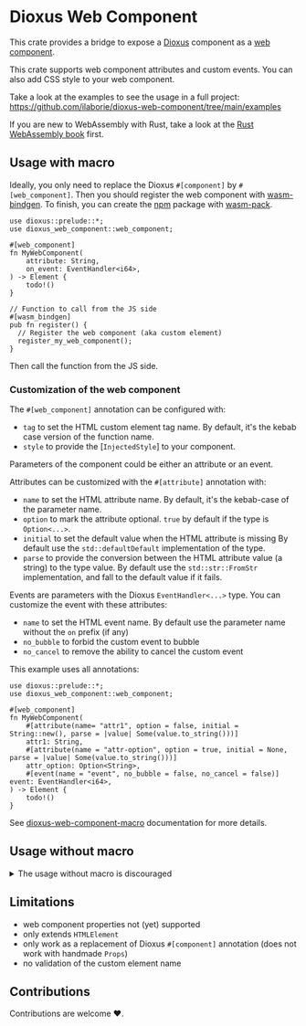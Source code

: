 # Dioxus Web Component

This crate provides a bridge to expose a [Dioxus] component as a [web component].

This crate supports web component attributes and custom events.
You can also add CSS style to your web component.

Take a look at the examples to see the usage in a full project:
<https://github.com/ilaborie/dioxus-web-component/tree/main/examples>


If you are new to WebAssembly with Rust, take a look at the [Rust WebAssembly book] first.

## Usage with macro

Ideally, you only need to replace the Dioxus `#[component]` by `#[web_component]`.
Then you should register the web component with [wasm-bindgen].
To finish, you can create the [npm] package with [wasm-pack].


```rust, ignore
use dioxus::prelude::*;
use dioxus_web_component::web_component;

#[web_component]
fn MyWebComponent(
    attribute: String,
    on_event: EventHandler<i64>,
) -> Element {
    todo!()
}

// Function to call from the JS side
#[wasm_bindgen]
pub fn register() {
  // Register the web component (aka custom element)
  register_my_web_component();
}
```

Then call the function from the JS side.


### Customization of the web component

The `#[web_component]` annotation can be configured with:

* `tag` to set the HTML custom element tag name.
  By default, it's the kebab case version of the function name.
* `style` to provide the [`InjectedStyle`] to your component.

Parameters of the component could be either an attribute or an event.

Attributes can be customized with the `#[attribute]` annotation with:

* `name` to set the HTML attribute name.
  By default, it's the kebab-case of the parameter name.
* `option` to mark the attribute optional.
  `true` by default if the type is `Option<...>`.
* `initial` to set the default value when the HTML attribute is missing
  By default use the `std::defaultDefault` implementation of the type.
* `parse` to provide the conversion between the HTML attribute value (a string) to the type value.
  By default use the `std::str::FromStr` implementation, and fall to the default value if it fails.


Events are parameters with the Dioxus `EventHandler<...>` type.
You can customize the event with these attributes:

* `name` to set the HTML event name.
  By default use the parameter name without the `on` prefix (if any)
* `no_bubble` to forbid the custom event to bubble
* `no_cancel` to remove the ability to cancel the custom event


This example uses all annotations:

```rust, ignore
use dioxus::prelude::*;
use dioxus_web_component::web_component;

#[web_component]
fn MyWebComponent(
    #[attribute(name= "attr1", option = false, initial = String::new(), parse = |value| Some(value.to_string()))]
    attr1: String,
    #[attribute(name = "attr-option", option = true, initial = None, parse = |value| Some(value.to_string()))]
    attr_option: Option<String>,
    #[event(name = "event", no_bubble = false, no_cancel = false)] event: EventHandler<i64>,
) -> Element {
    todo!()
}

```

See [dioxus-web-component-macro] documentation for more details.

## Usage without macro

<details>
<summary>The usage without macro is discouraged</summary>

You can provide your manual implementation of [`DioxusWebComponent`] and call
[`register_dioxus_web_component`] to register your web component.


For example, the greeting example could be written with

```rust, ignore,
use std::borrow::Cow::Borrowed;

use dioxus::prelude::*;
use dioxus_web_component::{register_dioxus_web_component, Context, DioxusWebComponent, Message};
use dioxus_web_component::{
    register_dioxus_web_component, Context, DioxusWebComponent, InjectedStyle, Message,
};
use wasm_bindgen::prelude::*;

/// Install (register) the web component
///
/// # Errors
///
/// Registering the web-component may fail
#[wasm_bindgen(start)]
pub fn register() -> Result<(), JsValue> {
    register_dioxus_web_component::<GreetingsWebComponent>("plop-greeting");
    Ok(())
}

/// The Dioxus component
#[component]
fn Greetings(name: String) -> Element {
    rsx! { p { "Hello {name}!" } }
}

struct GreetingsWebComponent;

impl DioxusWebComponent for GreetingsWebComponent {
    fn style() -> InjectedStyle {
        let css = include_str!("./style.css");
        InjectedStyle::Css(Borrowed(css))
    }

    fn attributes() -> &'static [&'static str] {
        &["name"]
    }

    fn element() -> Element {
        let mut name_signal = use_signal(String::new);
        let Context { rx, .. } = use_context();
        let _change_handler = use_coroutine::<(), _, _>(|_| async move {
            while let Ok(Message::AttributeChanged { new_value, .. }) = rx.recv().await {
                let value = new_value.unwrap_or_else(|| "World".to_owned());
                name_signal.set(value);
            }
        });
        rsx! { Greetings { name: name_signal } }
    }
}
```

The counter example looks like this:

```rust, ignore
use std::borrow::Cow;

use dioxus::prelude::*;
use dioxus_web_component::{
    custom_event_handler, register_dioxus_web_component, Context, CustomEventOptions,
    DioxusWebComponent, InjectedStyle,
};
use wasm_bindgen::prelude::*;

/// Install (register) the web component
///
/// # Errors
///
/// Registering the web-component may fail
#[wasm_bindgen(start)]
pub fn register() -> Result<(), JsValue> {
    register_dioxus_web_component::<CounterWebComponent>("plop-counter");

    Ok(())
}

/// The Dioxus component
#[component]
fn Counter(on_count: EventHandler<i32>) -> Element {
    let mut counter = use_signal(|| 0);

    rsx! {
        button {
            onclick: move |_| {
                counter += 1;
                on_count(*counter.read());
            },
            "+"
        }
        output { "{counter}" }
    }
}

struct CounterWebComponent;

impl DioxusWebComponent for CounterWebComponent {
    fn style() -> InjectedStyle {
        let url = Cow::Borrowed("./style.css");
        InjectedStyle::Stylesheet(url)
    }

    fn attributes() -> &'static [&'static str] {
        &["name"]
    }

    fn element() -> Element {
        let Context { event_target, .. } = use_context();
        let on_count = custom_event_handler(event_target, "count", CustomEventOptions::default());

        rsx! { Counter { on_count } }
    }
}
```

</details>

## Limitations

* web component properties not (yet) supported
* only extends `HTMLElement`
* only work as a replacement of Dioxus `#[component]` annotation (does not work with handmade `Props`)
* no validation of the custom element name


## Contributions

Contributions are welcome ❤️.


[Dioxus]: https://dioxuslabs.com/
[web component]: https://developer.mozilla.org/en-US/docs/Web/API/Web_components
[wasm-bindgen]: https://github.com/rustwasm/wasm-bindgen
[npm]: https://www.npmjs.com/
[wasm-pack]: https://github.com/rustwasm/wasm-pack
[Rust WebAssembly book]: https://rustwasm.github.io/docs/book/
[dioxus-web-component-macro]: https://github.com/ilaborie/dioxus-web-component/blob/main/dioxus-web-component-macro/README.md
